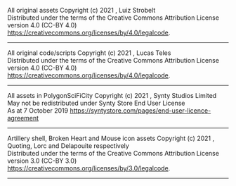 All original assets Copyright (c) 2021 , Luiz Strobelt  
Distributed under the terms of the Creative Commons Attribution License  
version 4.0 (CC-BY 4.0) <https://creativecommons.org/licenses/by/4.0/legalcode>.

************************************************************************

All original code/scripts Copyright (c) 2021 , Lucas Teles  
Distributed under the terms of the Creative Commons Attribution License  
version 4.0 (CC-BY 4.0) <https://creativecommons.org/licenses/by/4.0/legalcode>.

************************************************************************

All assets in PolygonSciFiCity Copyright (c) 2021 , Synty Studios Limited  
May not be redistributed under Synty Store End User License  
As at 7 October 2019 <https://syntystore.com/pages/end-user-licence-agreement>

************************************************************************
 
Artillery shell, Broken Heart and Mouse icon assets Copyright (c) 2021 , Quoting, Lorc and Delapouite respectively  
Distributed under the terms of the Creative Commons Attribution License  
version 3.0 (CC-BY 3.0) <https://creativecommons.org/licenses/by/3.0/legalcode>.

************************************************************************
